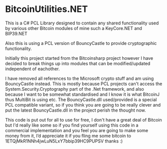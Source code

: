 BitcoinUtilities.NET
====================

This is a C# PCL Library designed to contain any shared functionality used by various other Bitcoin modules of mine such a KeyCore.NET and BIP39.NET

Also this is using a PCL version of BouncyCastle to provide cryptographic functionality.

Initially this project started from the Bitcoinsharp project however I have decided to break things up into modules that can be modified/updated independent of eachother.

I have removed all references to the Microsoft crypto stuff and am using BouncyCastle instead. This is mostly because PCL projects can't access the System.Security.Cryptography part of the .Net framework, and also because I want to be somewhat standardised and I know it is what BitcoinJ thus MultiBit is using etc. The BouncyCastle.dll used/provided is a special PCL compatible variant, so if you think you are going to be really clever and put the latest BouncyCastle.dll in the project perish the thought now.

This code is put out for all to use for free, I don't have a great deal of Bitcoin but I'd really like some so if you find yourself using this code in a commercial implementation and you feel you are going to make some money from it, I’d appreciate it if you fling me some bitcoin to 1ETQjMkR1NNh4jwLuN5LxY7bbip39HC9PUPSV thanks :)

